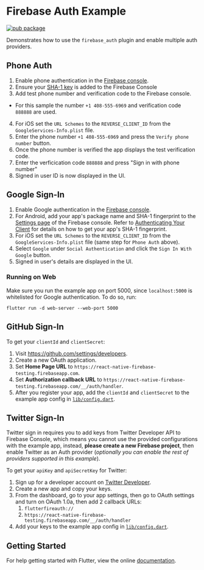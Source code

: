 # Firebase Auth Example

[![pub package](https://img.shields.io/pub/v/firebase_auth.svg)](https://pub.dev/packages/firebase_auth)

Demonstrates how to use the `firebase_auth` plugin and enable multiple auth providers.

## Phone Auth

1. Enable phone authentication in the [Firebase console]((https://console.firebase.google.com/u/0/project/_/authentication/providers)).
2. Ensure your [SHA-1 key](https://firebase.flutter.dev/docs/installation/android#generating-android-credentials) is added to the Firebase Console
3. Add test phone number and verification code to the Firebase console.
  - For this sample the number `+1 408-555-6969` and verification code `888888` are used.
4. For iOS set the `URL Schemes` to the `REVERSE_CLIENT_ID` from the `GoogleServices-Info.plist` file.
5. Enter the phone number `+1 408-555-6969` and press the `Verify phone number` button.
6. Once the phone number is verified the app displays the test
   verification code.
7. Enter the verficication code `888888` and press "Sign in with phone number"
8. Signed in user ID is now displayed in the UI.

## Google Sign-In

1. Enable Google authentication in the [Firebase console](https://console.firebase.google.com/u/0/project/_/authentication/providers).
2. For Android, add your app's package name and SHA-1 fingerprint to the [Settings page](https://console.firebase.google.com/project/_/settings/general) of the Firebase console. Refer to [Authenticating Your Client]('https://developers.google.com/android/guides/client-auth') for details on how to get your app's SHA-1 fingerprint.
3. For iOS set the `URL Schemes` to the `REVERSE_CLIENT_ID` from the `GoogleServices-Info.plist` file (same step for `Phone Auth` above).
4. Select `Google` under `Social Authentication` and click the `Sign In With Google` button.
5. Signed in user's details are displayed in the UI.

### Running on Web

Make sure you run the example app on port 5000, since `localhost:5000` is
whitelisted for Google authentication. To do so, run:

```
flutter run -d web-server --web-port 5000
```

## GitHub Sign-In
To get your `clientId` and `clientSecret`: 
1. Visit https://github.com/settings/developers.
2. Create a new OAuth application.
3. Set **Home Page URL** to `https://react-native-firebase-testing.firebaseapp.com`.
4. Set **Authorization callback URL** to `https://react-native-firebase-testing.firebaseapp.com/__/auth/handler`.
5. After you register your app, add the `clientId` and `clientSecret` to the example app config in [`lib/config.dart`](./lib/config.dart).

## Twitter Sign-In
Twitter sign in requires you to add keys from Twitter Developer API to Firebase Console, which means you cannot use the provided configurations with the example app, instead, **please create a new Firebase project**, then enable Twitter as an Auth provider (*optionally you can enable the rest of providers supported in this example*).

To get your `apiKey` and `apiSecretKey` for Twitter:
1. Sign up for a developer account on [Twitter Developer](https://developer.twitter.com).
2. Create a new app and copy your keys.
3. From the dashboard, go to your app settings, then go to OAuth settings and turn on OAuth 1.0a, then add 2 callback URLs:
   1. `flutterfireauth://`
   2. `https://react-native-firebase-testing.firebaseapp.com/__/auth/handler`
4. Add your keys to the example app config in [`lib/config.dart`](./lib/config.dart).

## Getting Started

For help getting started with Flutter, view the online
[documentation](http://flutter.io/).
